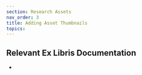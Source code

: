 ```yaml
---
section: Research Assets
nav_order: 3
title: Adding Asset Thumbnails
topics:
---
```

## Relevant Ex Libris Documentation
-